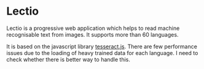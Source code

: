 # Lectio

Lectio is a progressive web application which helps to read machine recognisable text from images. It supports more than 60 languages.

It is based on the javascript library [tesseract.js](https://github.com/naptha/tesseract.js). There are few performance issues due to the loading of heavy trained data for each language. I need to check whether there is better way to handle this.


